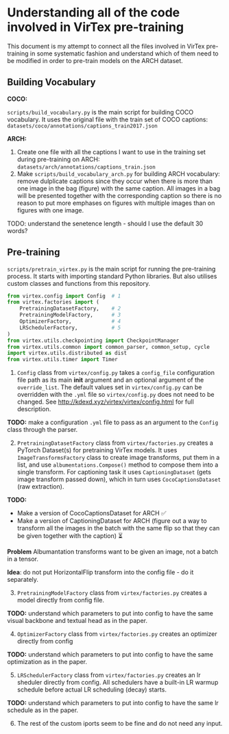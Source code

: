 # Understanding all of the code involved in VirTex pre-training

This document is my attempt to connect all the files involved in VirTex
pre-training in some systematic fashion and understand which of them need to be modified in order to pre-train models on the ARCH dataset.

## Building Vocabulary

**COCO:**

`scripts/build_vocabulary.py` is the main script for building COCO vocabulary.
It uses the original file with the train set of COCO captions:  `datasets/coco/annotations/captions_train2017.json`

**ARCH:**

1. Create one file with all the captions I want to use in the training set during pre-training on ARCH: `datasets/arch/annotations/captions_train.json`
2. Make `scripts/build_vocabulary_arch.py` for building ARCH vocabulary: remove dulplicate captions since they occur when there is more than one image in the bag (figure) with the same caption. All images in a bag will be presented together with the corresponding caption so there is no reason to put more emphases on figures with multiple images than on figures with one image.

TODO: understand the senetence length - should I use the default 30 words?

## Pre-training

`scripts/pretrain_virtex.py` is the main script for running the pre-training process. It starts with importing standard Python libraries. But also utilises custom classes and functions from this repository.

```Python
from virtex.config import Config  # 1
from virtex.factories import (   
    PretrainingDatasetFactory,    # 2
    PretrainingModelFactory,      # 3
    OptimizerFactory,             # 4
    LRSchedulerFactory,           # 5
)
from virtex.utils.checkpointing import CheckpointManager
from virtex.utils.common import common_parser, common_setup, cycle
import virtex.utils.distributed as dist
from virtex.utils.timer import Timer
```

1. `Config` class from `virtex/config.py` takes a `config_file` configuration file path as its main __init__ argument and an optional argument of the `override_list`. The default values set in `virtex/config.py` can be overridden with the `.yml` file so `virtex/config.py` does not need to be changed. See http://kdexd.xyz/virtex/virtex/config.html for full description.

**TODO:** make a configuration `.yml` file to pass as an argument to the `Config` class through the parser.

2. `PretrainingDatasetFactory` class from `virtex/factories.py` creates a PyTorch Dataset(s) for pretraining VirTex models. It uses `ImageTransformsFactory` class to create image transforms, put them in a list, and use `albumentations.Compose()` method to compose them into a single transform. For captioning task it uses `CaptioningDataset` (gets image transform passed down), which in turn uses `CocoCaptionsDataset` (raw extraction).

**TODO:**
* Make a version of CocoCaptionsDataset for ARCH ✅
* Make a version of CaptioningDataset for ARCH (figure out a way to transform all the images in the batch with the same flip so that they can be given together with the caption) ⏳

**Problem** Albumantation transforms want to be given an image, not a batch in a tensor.

**Idea**: do not put HorizontalFlip transform into the config file - do it separately.

3. `PretrainingModelFactory` class from `virtex/factories.py` creates a model directly from config file.

**TODO:** understand which parameters to put into config to have the same visual backbone and textual head as in the paper.

4. `OptimizerFactory` class from `virtex/factories.py` creates an optimizer directly from config

**TODO:** understand which parameters to put into config to have the same optimization as in the paper.

5. `LRSchedulerFactory` class from `virtex/factories.py` creates an lr sheduler directly from config. All schedulers have a built-in LR warmup schedule before actual LR scheduling (decay) starts.

**TODO:** understand which parameters to put into config to have the same lr schedule as in the paper.

6. The rest of the custom iports seem to be fine and do not need any input.
